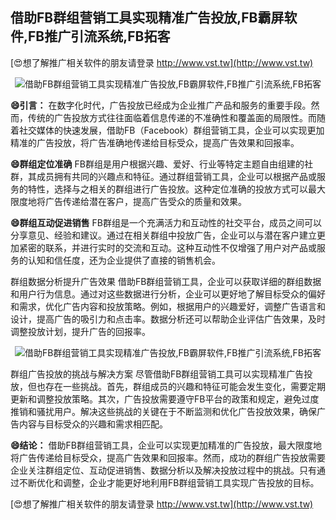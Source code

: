 ## **借助FB群组营销工具实现精准广告投放,FB霸屏软件,FB推广引流系统,FB拓客**

[😍想了解推广相关软件的朋友请登录 http://www.vst.tw](http://www.vst.tw)

 <center><img src="https://vst.tw/MP4/tuiguang/png/2.png" alt="借助FB群组营销工具实现精准广告投放,FB霸屏软件,FB推广引流系统,FB拓客"></center>

**😄引言：**
在数字化时代，广告投放已经成为企业推广产品和服务的重要手段。然而，传统的广告投放方式往往面临着信息传递的不准确性和覆盖面的局限性。而随着社交媒体的快速发展，借助FB（Facebook）群组营销工具，企业可以实现更加精准的广告投放，将广告准确地传递给目标受众，提高广告效果和回报率。

**😄群组定位准确**
FB群组是用户根据兴趣、爱好、行业等特定主题自由组建的社群，其成员拥有共同的兴趣点和特征。通过群组营销工具，企业可以根据产品或服务的特性，选择与之相关的群组进行广告投放。这种定位准确的投放方式可以最大限度地将广告传递给潜在客户，提高广告受众的质量和效果。

**😄群组互动促进销售**
FB群组是一个充满活力和互动性的社交平台，成员之间可以分享意见、经验和建议。通过在相关群组中投放广告，企业可以与潜在客户建立更加紧密的联系，并进行实时的交流和互动。这种互动性不仅增强了用户对产品或服务的认知和信任度，还为企业提供了直接的销售机会。

群组数据分析提升广告效果
借助FB群组营销工具，企业可以获取详细的群组数据和用户行为信息。通过对这些数据进行分析，企业可以更好地了解目标受众的偏好和需求，优化广告内容和投放策略。例如，根据用户的兴趣爱好，调整广告语言和设计，提高广告的吸引力和点击率。数据分析还可以帮助企业评估广告效果，及时调整投放计划，提升广告的回报率。

 <center><img src="https://vst.tw/MP4/tuiguang/png/4.png" alt="借助FB群组营销工具实现精准广告投放,FB霸屏软件,FB推广引流系统,FB拓客"></center>

群组广告投放的挑战与解决方案
尽管借助FB群组营销工具可以实现精准广告投放，但也存在一些挑战。首先，群组成员的兴趣和特征可能会发生变化，需要定期更新和调整投放策略。其次，广告投放需要遵守FB平台的政策和规定，避免过度推销和骚扰用户。解决这些挑战的关键在于不断监测和优化广告投放效果，确保广告内容与目标受众的兴趣和需求相匹配。

**😄结论：**
借助FB群组营销工具，企业可以实现更加精准的广告投放，最大限度地将广告传递给目标受众，提高广告效果和回报率。然而，成功的群组广告投放需要企业关注群组定位、互动促进销售、数据分析以及解决投放过程中的挑战。只有通过不断优化和调整，企业才能更好地利用FB群组营销工具实现广告投放的目标。

[😍想了解推广相关软件的朋友请登录 http://www.vst.tw](http://www.vst.tw)



